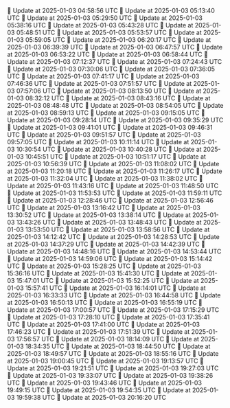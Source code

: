 🔄 Update at 2025-01-03 04:58:56 UTC
🔄 Update at 2025-01-03 05:13:40 UTC
🔄 Update at 2025-01-03 05:29:50 UTC
🔄 Update at 2025-01-03 05:38:16 UTC
🔄 Update at 2025-01-03 05:43:28 UTC
🔄 Update at 2025-01-03 05:48:51 UTC
🔄 Update at 2025-01-03 05:53:57 UTC
🔄 Update at 2025-01-03 05:59:05 UTC
🔄 Update at 2025-01-03 06:20:17 UTC
🔄 Update at 2025-01-03 06:39:39 UTC
🔄 Update at 2025-01-03 06:47:57 UTC
🔄 Update at 2025-01-03 06:53:22 UTC
🔄 Update at 2025-01-03 06:58:44 UTC
🔄 Update at 2025-01-03 07:12:37 UTC
🔄 Update at 2025-01-03 07:24:43 UTC
🔄 Update at 2025-01-03 07:30:06 UTC
🔄 Update at 2025-01-03 07:36:05 UTC
🔄 Update at 2025-01-03 07:41:17 UTC
🔄 Update at 2025-01-03 07:46:36 UTC
🔄 Update at 2025-01-03 07:51:57 UTC
🔄 Update at 2025-01-03 07:57:06 UTC
🔄 Update at 2025-01-03 08:13:50 UTC
🔄 Update at 2025-01-03 08:32:12 UTC
🔄 Update at 2025-01-03 08:43:16 UTC
🔄 Update at 2025-01-03 08:48:48 UTC
🔄 Update at 2025-01-03 08:54:05 UTC
🔄 Update at 2025-01-03 08:59:13 UTC
🔄 Update at 2025-01-03 09:15:05 UTC
🔄 Update at 2025-01-03 09:28:14 UTC
🔄 Update at 2025-01-03 09:35:29 UTC
🔄 Update at 2025-01-03 09:41:01 UTC
🔄 Update at 2025-01-03 09:46:31 UTC
🔄 Update at 2025-01-03 09:51:57 UTC
🔄 Update at 2025-01-03 09:57:05 UTC
🔄 Update at 2025-01-03 10:11:14 UTC
🔄 Update at 2025-01-03 10:30:54 UTC
🔄 Update at 2025-01-03 10:40:28 UTC
🔄 Update at 2025-01-03 10:45:51 UTC
🔄 Update at 2025-01-03 10:51:17 UTC
🔄 Update at 2025-01-03 10:56:39 UTC
🔄 Update at 2025-01-03 11:08:02 UTC
🔄 Update at 2025-01-03 11:20:18 UTC
🔄 Update at 2025-01-03 11:26:17 UTC
🔄 Update at 2025-01-03 11:32:04 UTC
🔄 Update at 2025-01-03 11:38:02 UTC
🔄 Update at 2025-01-03 11:43:16 UTC
🔄 Update at 2025-01-03 11:48:50 UTC
🔄 Update at 2025-01-03 11:53:53 UTC
🔄 Update at 2025-01-03 11:59:11 UTC
🔄 Update at 2025-01-03 12:28:46 UTC
🔄 Update at 2025-01-03 12:56:46 UTC
🔄 Update at 2025-01-03 13:16:42 UTC
🔄 Update at 2025-01-03 13:30:52 UTC
🔄 Update at 2025-01-03 13:38:14 UTC
🔄 Update at 2025-01-03 13:43:26 UTC
🔄 Update at 2025-01-03 13:48:43 UTC
🔄 Update at 2025-01-03 13:53:50 UTC
🔄 Update at 2025-01-03 13:58:56 UTC
🔄 Update at 2025-01-03 14:12:42 UTC
🔄 Update at 2025-01-03 14:28:53 UTC
🔄 Update at 2025-01-03 14:37:29 UTC
🔄 Update at 2025-01-03 14:42:39 UTC
🔄 Update at 2025-01-03 14:48:16 UTC
🔄 Update at 2025-01-03 14:53:44 UTC
🔄 Update at 2025-01-03 14:59:06 UTC
🔄 Update at 2025-01-03 15:14:42 UTC
🔄 Update at 2025-01-03 15:28:25 UTC
🔄 Update at 2025-01-03 15:36:16 UTC
🔄 Update at 2025-01-03 15:41:30 UTC
🔄 Update at 2025-01-03 15:47:01 UTC
🔄 Update at 2025-01-03 15:52:25 UTC
🔄 Update at 2025-01-03 15:57:41 UTC
🔄 Update at 2025-01-03 16:14:01 UTC
🔄 Update at 2025-01-03 16:33:33 UTC
🔄 Update at 2025-01-03 16:44:58 UTC
🔄 Update at 2025-01-03 16:50:13 UTC
🔄 Update at 2025-01-03 16:55:19 UTC
🔄 Update at 2025-01-03 17:00:57 UTC
🔄 Update at 2025-01-03 17:15:29 UTC
🔄 Update at 2025-01-03 17:28:10 UTC
🔄 Update at 2025-01-03 17:35:41 UTC
🔄 Update at 2025-01-03 17:41:00 UTC
🔄 Update at 2025-01-03 17:46:23 UTC
🔄 Update at 2025-01-03 17:51:39 UTC
🔄 Update at 2025-01-03 17:56:57 UTC
🔄 Update at 2025-01-03 18:14:09 UTC
🔄 Update at 2025-01-03 18:34:35 UTC
🔄 Update at 2025-01-03 18:44:50 UTC
🔄 Update at 2025-01-03 18:49:57 UTC
🔄 Update at 2025-01-03 18:55:16 UTC
🔄 Update at 2025-01-03 19:00:45 UTC
🔄 Update at 2025-01-03 19:13:57 UTC
🔄 Update at 2025-01-03 19:21:51 UTC
🔄 Update at 2025-01-03 19:27:03 UTC
🔄 Update at 2025-01-03 19:33:07 UTC
🔄 Update at 2025-01-03 19:38:26 UTC
🔄 Update at 2025-01-03 19:43:46 UTC
🔄 Update at 2025-01-03 19:49:15 UTC
🔄 Update at 2025-01-03 19:54:35 UTC
🔄 Update at 2025-01-03 19:59:38 UTC
🔄 Update at 2025-01-03 20:16:20 UTC
